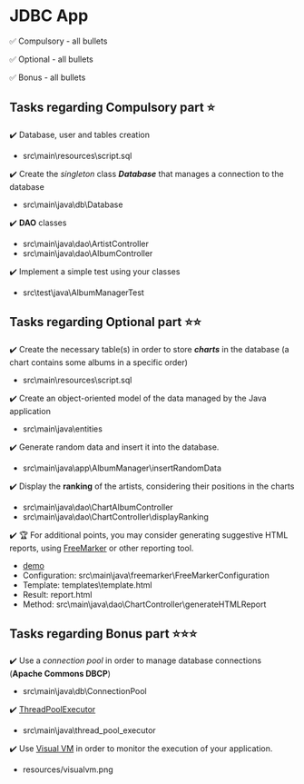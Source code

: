 



# JDBC App

✅ Compulsory - all bullets
 
✅ Optional - all bullets

✅ Bonus - all bullets


## Tasks regarding Compulsory part ⭐

 ✔️ Database, user and tables creation
 - src\main\resources\script.sql
 
✔️ Create the _singleton_ class _**Database**_ that manages a connection to the database
 - src\main\java\db\Database

 ✔️ **DAO** classes
 - src\main\java\dao\ArtistController
 - src\main\java\dao\AlbumController
 
✔️ Implement a simple test using your classes
 - src\test\java\AlbumManagerTest

## Tasks regarding Optional part ⭐⭐

✔️ Create the necessary table(s) in order to store _**charts**_ in the database (a chart contains some albums in a specific order)
 - src\main\resources\script.sql
 
✔️ Create an object-oriented model of the data managed by the Java application
 - src\main\java\entities
 
✔️ Generate random data and insert it into the database.
 - src\main\java\app\AlbumManager\insertRandomData
 
✔️ Display the **ranking** of the artists, considering their positions in the charts
 - src\main\java\dao\ChartAlbumController
 - src\main\java\dao\ChartController\displayRanking

✔️ :trophy: For additional points, you may consider generating suggestive HTML reports, using [FreeMarker](https://freemarker.apache.org/) or other reporting tool.
 - [demo](https://codepen.io/johnycode/pen/OJyPVmR)
 - Configuration: src\main\java\freemarker\FreeMarkerConfiguration
 - Template: templates\template.html
 - Result: report.html
 - Method: src\main\java\dao\ChartController\generateHTMLReport

## Tasks regarding Bonus part ⭐⭐⭐

 ✔️ Use a _connection pool_ in order to manage database connections (**Apache Commons DBCP**)
 - src\main\java\db\ConnectionPool

 ✔️ [ThreadPoolExecutor](https://docs.oracle.com/javase/8/docs/api/java/util/concurrent/ThreadPoolExecutor.html)
 - src\main\java\thread_pool_executor

✔️ Use [Visual VM](https://visualvm.github.io/) in order to monitor the execution of your application.
 -  resources/visualvm.png 

